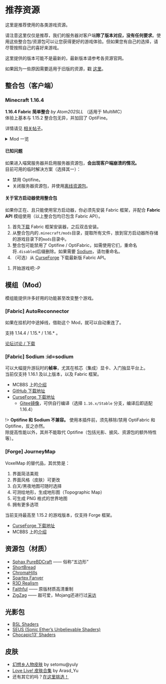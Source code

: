 # 推荐资源

这里是推荐使用的各类游戏资源。

请注意这里仅仅是推荐，我们的服务器对客户端**除了版本对应，没有任何要求**。使用这些整合包/资源包可以让您获得更好的游戏体验。但如果您有自己的选择，请尽管按照自己的喜好来游戏。

这里提供的版本可能不是最新的，最新版本请参考各资源官网。

如果因为一些原因需要适用于旧版的资源，戳 [这里](wiki/resources/old)。

## 整合包（客户端）

### Minecraft 1.16.4

**1.16.4 Fabric 简单整合** *by Atom202SLL* （适用于 MultiMC）  
体验上基本与 1.15.2 整合包无异，并加回了 OptiFine。

详情请见 [相关帖子](https://bbs.craft.moe/d/2079-multimcminecraft-116-fabric/5)。

<details>
<summary>Mod 一览</summary>
<img alt=1-16-4 src=https://i.loli.net/2020/09/17/6oyE5LACUXFiT4t.png>
</details>

#### 已知问题

如果进入喵窝服务器并启用服务器资源包，**会出现客户端崩溃的情况。**  
目前可用的临时解决方案（选择其一）：

- 禁用 Optifine。
- 关闭服务器资源包，并使用[离线资源包](wiki/faq#服务器资源包加载缓慢，怎么办？)。

#### 关于官方启动器使用整合包

如果你正在、且只能使用官方启动器，你必须先安装 Fabric 框架，并配合 **Fabric API** 模组使用（以上整合包均已包含 Fabric API）。

1. 首先[下载](https://fabricmc.net/use/) Fabric 框架安装器，之后双击安装。
1. 从整合包内的`.minecraft/mods`目录，提取所有文件，放到官方启动器所存储的<span class="nw-explain" title="对于Windows，其位于 C:\Users\<用户名>\AppData\Roaming\.minecraft">游戏目录</span>下的`mods`目录中。
1. 整合包可能禁用了 Optifine / OptiFabric，如需使用它们，重命名将`.disabled`后缀删除。如果需要 [Sodium](#sodium)，请勿重命名。
1. （可选）从 [CurseForge](https://www.curseforge.com/minecraft/mc-mods/fabric-api) 下载最新版 Fabric API。
  <!-- - **注意：1.15.2 整合包**内的 Fabric API 不要更新。 -->
1. 开始游戏吧:-P

## 模组（Mod）

模组能提供许多好用的功能甚至改变整个游戏。

### [Fabric] AutoReconnector

如果在挂机时中途掉线，借助这个 Mod，就可以自动重连了。

支持 1.14.4 / 1.15.\* / 1.16.\* 。

[论坛讨论 / 下载](https://bbs.craft.moe/d/1316)

### [Fabric] Sodium :id=sodium

可以大幅提升游玩时的**帧率**，尤其在核芯（集成）显卡、入门独显平台上。<br />
当前仅支持 1.16.1 及以上版本，以及 Fabric 框架。

- MCBBS 上的[介绍](https://www.mcbbs.net/thread-1079347-1-1.html)
- [GitHub 下载地址](https://github.com/jellysquid3/sodium-fabric/releases)
- [CurseForge 下载地址](https://www.curseforge.com/minecraft/mc-mods/sodium/files)
  + [Gitee镜像](https://gitee.com/mirrors_trending/sodium-fabric/tree/1.16.x%2Fstable/)，可供自行编译（选择 `1.16.x/Stable` 分支，编译后即适配 1.16.4）

!> **Optifine 和 Sodium 不兼容。** 使用本插件前，须先移除/禁用 OptiFabric 和 Optifine，反之亦然。  
除提高性能以外，其并不能取代 Optifine（包括光影、披风、资源包的额外特性等）。

### [Forge] JourneyMap

VoxelMap 的替代品，其优势是：
1. 界面简洁美观
1. 界面风格（皮肤）可更改
1. 白天/黑夜地图可随时选择
1. 可测绘地形，生成地形图（Topographic Map）
1. 可生成 PNG 格式的世界地图
1. 拥有更多选项

当前支持最高至 1.15.2 的游戏版本，仅支持 Forge 框架。

- [CurseForge 下载地址](https://minecraft.curseforge.com/projects/journeymap/files)
- MCBBS 上的[介绍](https://www.mcbbs.net/forum.php?mod=viewthread&tid=612917)

## 资源包（材质）

-   [Sphax PureBDCraft](https://bdcraft.net/purebdcraft-minecraft) —— 俗称“五边形”
-   [ShortBread](http://www.planetminecraft.com/texture_pack/shortbread--/)
-   [ChromaHills](http://www.chromahills.com/)
-   [Soartex Fanver](http://soartex.net/downloads/)
-   [R3D Realism](http://www.minecraftforum.net/topic/1182714-)
- [Faithful](https://faithful.team) —— 原版材质高清重制
- [ZigZag](https://zigzagpack.com/) —— 敲可爱，Mojang还进行过[采访](https://www.mcbbs.net/thread-1075295-1-1.html)

## 光影包

- [BSL Shaders](https://bitslablab.com/bslshaders/)
- [SEUS (Sonic Ether’s Unbelievable Shaders)](https://www.sonicether.com/seus/)
- [Chocapic13' Shaders](https://www.curseforge.com/minecraft/customization/chocapic13-shaders)

## 皮肤

-   [幻想乡人物皮肤](http://pan.baidu.com/s/1mgyq8mW)  by setomu@yuly
-   [Love Live! 皮肤合集](https://www.mcbbs.net/thread-315887-1-1.html)  by Arasd_Yu
- 还有其它的吗？[在这里挑选！](https://www.minecraftskins.com/)

<!--
## Minecraft 正版许可

由于在升级成为正版服务器的时候仍有一些玩家还没有购买正版，因此我们决定向没有收入能力的学生玩家免费提供正版许可。

您必须是本服的玩家，能够证明自己是学生并且还没有购买正版，请邮件或在社群 / QQ 群联系管理组获得正版许可。

依据 MinecraftEdu 的协议， 您如果希望获得一份由喵窝提供的 GiftCode，您需要同意以下协议：

-   您保证您目前是一名在读学生。
-   您保证您使用由此 GiftCode 激活的 Minecraft 账号是以学习为目的。
-   您保证您不会以任何方式再次出售（或者赠送）此 GiftCode 和此 GiftCode 激活的账号。
-->